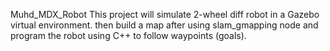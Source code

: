 Muhd_MDX_Robot
This project will simulate 2-wheel diff robot in a Gazebo virtual
environment. then build a map after using slam_gmapping node and program the robot using C++ to follow waypoints (goals).
